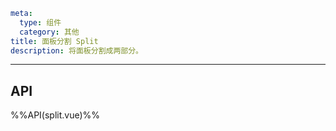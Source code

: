 ```yaml
meta:
  type: 组件
  category: 其他
title: 面板分割 Split
description: 将面板分割成两部分。
```
---

<!--@include: ./__demo__/basic.md-->

<!--@include: ./__demo__/nested.md-->

## API

%%API(split.vue)%%
